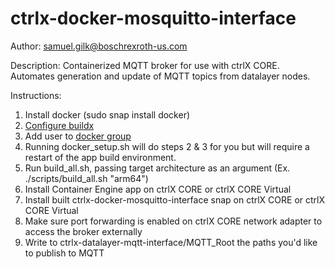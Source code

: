 # ctrlx-docker-mosquitto-interface

Author: samuel.gilk@boschrexroth-us.com

Description: Containerized MQTT broker for use with ctrlX CORE. Automates generation and update of MQTT topics from datalayer nodes.

Instructions:

1. Install docker (sudo snap install docker)
2. [Configure buildx](https://docs.docker.com/engine/install/ubuntu/#install-using-the-repository)
3. Add user to [docker group](https://docs.docker.com/engine/install/linux-postinstall/)
4. Running docker_setup.sh will do steps 2 & 3 for you but will require a restart of the app build environment.
5. Run build_all.sh, passing target architecture as an argument (Ex. ./scripts/build_all.sh "arm64")
6. Install Container Engine app on ctrlX CORE or ctrlX CORE Virtual
7. Install built ctrlx-docker-mosquitto-interface snap on ctrlX CORE or ctrlX CORE Virtual
8. Make sure port forwarding is enabled on ctrlX CORE network adapter to access the broker externally
9. Write to ctrlx-datalayer-mqtt-interface/MQTT_Root the paths you'd like to publish to MQTT
